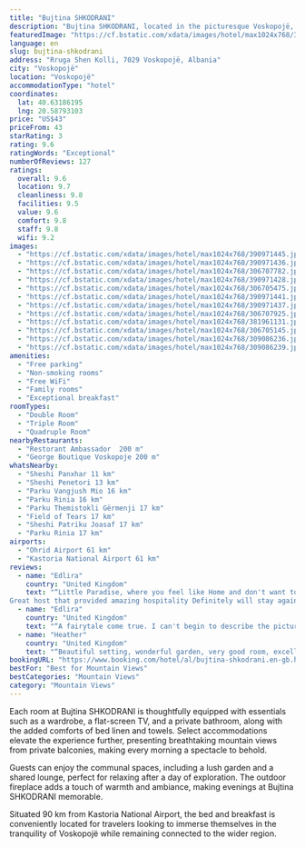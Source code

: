 ```yaml
---
title: "Bujtina SHKODRANI"
description: "Bujtina SHKODRANI, located in the picturesque Voskopojë, emerges as a serene retreat for travelers seeking both comfort and convenience."
featuredImage: "https://cf.bstatic.com/xdata/images/hotel/max1024x768/390971445.jpg?k=c07d002ce45a249c00f9c421aed98ab55652ac8c68dacce9959563ea1d6b8d2f&o=&hp=1"
language: en
slug: bujtina-shkodrani
address: "Rruga Shen Kolli, 7029 Voskopojë, Albania"
city: "Voskopojë"
location: "Voskopojë"
accommodationType: "hotel"
coordinates:
  lat: 40.63186195
  lng: 20.58793103
price: "US$43"
priceFrom: 43
starRating: 3
rating: 9.6
ratingWords: "Exceptional"
numberOfReviews: 127
ratings:
  overall: 9.6
  location: 9.7
  cleanliness: 9.8
  facilities: 9.5
  value: 9.6
  comfort: 9.8
  staff: 9.8
  wifi: 9.2
images:
  - "https://cf.bstatic.com/xdata/images/hotel/max1024x768/390971445.jpg?k=c07d002ce45a249c00f9c421aed98ab55652ac8c68dacce9959563ea1d6b8d2f&o=&hp=1"
  - "https://cf.bstatic.com/xdata/images/hotel/max1024x768/390971436.jpg?k=05593b6b147637ec2993b8c01909acd3d6bfd86f30f95c1ffd9429d6c6d8c34a&o=&hp=1"
  - "https://cf.bstatic.com/xdata/images/hotel/max1024x768/306707782.jpg?k=274c44349307e7c9385309826db17e774940c6adab5ff149d259b37b823b5a85&o=&hp=1"
  - "https://cf.bstatic.com/xdata/images/hotel/max1024x768/390971428.jpg?k=c3063336f748a4a3fb387142fb6202b66aa5b89e0151352a32d804c24a7cdbc5&o=&hp=1"
  - "https://cf.bstatic.com/xdata/images/hotel/max1024x768/306705475.jpg?k=31e7650ef14c6e4acf79a9d4cbe0006e5864893c8085b98d932467bee5c090ad&o=&hp=1"
  - "https://cf.bstatic.com/xdata/images/hotel/max1024x768/390971441.jpg?k=4356e4dd1e5fc066d6b12ff1c9d9ee7256416ef7eded9c46bb183d409373245b&o=&hp=1"
  - "https://cf.bstatic.com/xdata/images/hotel/max1024x768/390971437.jpg?k=d2dc52d6f73d52ad22ea2155d8efa75ab500b62027e8626ca25fbf917a0af744&o=&hp=1"
  - "https://cf.bstatic.com/xdata/images/hotel/max1024x768/306707925.jpg?k=691f107c720a283c241766d8601f9a0ba554f6f62dc534261cbc6037b7dec2df&o=&hp=1"
  - "https://cf.bstatic.com/xdata/images/hotel/max1024x768/381961131.jpg?k=bccba253eb7a89aefe58c026229c4d6774e3c19ae800f69aefef4782751cc36e&o=&hp=1"
  - "https://cf.bstatic.com/xdata/images/hotel/max1024x768/306705145.jpg?k=9d909b4c1febcfc557b97756ca35d47165e6ad0b08587aa3ff90c1d62b59130d&o=&hp=1"
  - "https://cf.bstatic.com/xdata/images/hotel/max1024x768/309086236.jpg?k=041366497eb3a182f035ced42f6e59823ecce40e0253da5896c4d5e2ca570130&o=&hp=1"
  - "https://cf.bstatic.com/xdata/images/hotel/max1024x768/309086239.jpg?k=67f3576a0da1fd2bfa7ccd919d82bf4ddc02a185913655ae796cc172c1a91a77&o=&hp=1"
amenities:
  - "Free parking"
  - "Non-smoking rooms"
  - "Free WiFi"
  - "Family rooms"
  - "Exceptional breakfast"
roomTypes:
  - "Double Room"
  - "Triple Room"
  - "Quadruple Room"
nearbyRestaurants:
  - "Restorant Ambassador  200 m"
  - "George Boutique Voskopoje 200 m"
whatsNearby:
  - "Sheshi Panxhar 11 km"
  - "Sheshi Penetori 13 km"
  - "Parku Vangjush Mio 16 km"
  - "Parku Rinia 16 km"
  - "Parku Themistokli Gërmenji 17 km"
  - "Field of Tears 17 km"
  - "Sheshi Patriku Joasaf 17 km"
  - "Parku Rinia 17 km"
airports:
  - "Ohrid Airport 61 km"
  - "Kastoria National Airport 61 km"
reviews:
  - name: "Edlira"
    country: "United Kingdom"
    text: "“Little Paradise, where you feel like Home and don't want to leave..
Great host that provided amazing hospitality Definitely will stay again”"
  - name: "Edlira"
    country: "United Kingdom"
    text: "“A fairytale come true. I can't begin to describe the picturesque view we enjoyed every day, which was accompanied by the immaculate service from the host. The hospitality was above and beyond and I can not recommend this enough. We're excited to...”"
  - name: "Heather"
    country: "United Kingdom"
    text: "“Beautiful setting, wonderful garden, very good room, excellent breakfast, helpful host.”"
bookingURL: "https://www.booking.com/hotel/al/bujtina-shkodrani.en-gb.html?aid=8035640"
bestFor: "Best for Mountain Views"
bestCategories: "Mountain Views"
category: "Mountain Views"
---
```


Each room at Bujtina SHKODRANI is thoughtfully equipped with essentials such as a wardrobe, a flat-screen TV, and a private bathroom, along with the added comforts of bed linen and towels. Select accommodations elevate the experience further, presenting breathtaking mountain views from private balconies, making every morning a spectacle to behold.

Guests can enjoy the communal spaces, including a lush garden and a shared lounge, perfect for relaxing after a day of exploration. The outdoor fireplace adds a touch of warmth and ambiance, making evenings at Bujtina SHKODRANI memorable.

Situated 90 km from Kastoria National Airport, the bed and breakfast is conveniently located for travelers looking to immerse themselves in the tranquility of Voskopojë while remaining connected to the wider region.